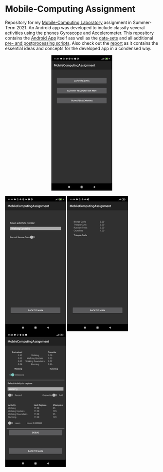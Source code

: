 # Mobile-Computing Assignment

Repository for my [Mobile-Computing Laboratory](https://github.com/osaukh/mobile_computing_lab/) assignment in Summer-Term 2021.
An Android app was developed to include classify several activities using the phones Gyroscope and Accelerometer.
This repository contains the [Android App](https://github.com/tlaf0504/mobile_computing_assignment/tree/master/AndroidApp) itself
ass well as the [data-sets](https://github.com/tlaf0504/mobile_computing_assignment/tree/master/Notebooks_Scripts_etc/ActivityRecognition/data)
and all additional [pre- and postprocessing scripts](https://github.com/tlaf0504/mobile_computing_assignment/tree/master/Notebooks_Scripts_etc/ActivityRecognition/notebooks).
Also check out the [report](https://github.com/tlaf0504/mobile_computing_assignment/blob/master/doc/report/conference_101719.pdf) as it contains
the essential ideas and concepts for the developed app in a condensed way.


<p align="center">
  <img src="https://github.com/tlaf0504/mobile_computing_assignment/blob/master/doc/report/figures/UI_main.jpg" alt="alt text" width="200">
</p>
<img src="https://github.com/tlaf0504/mobile_computing_assignment/blob/master/doc/report/figures/UI_data_capturing.jpg" alt="alt text" width="200" align="center">
<img src="https://github.com/tlaf0504/mobile_computing_assignment/blob/master/doc/report/figures/UI_kNN.jpg" alt="alt text" width="200" align="center">
<img src="https://github.com/tlaf0504/mobile_computing_assignment/blob/master/doc/report/figures/UI_TFL.jpg" alt="alt text" width="200" align="center">

